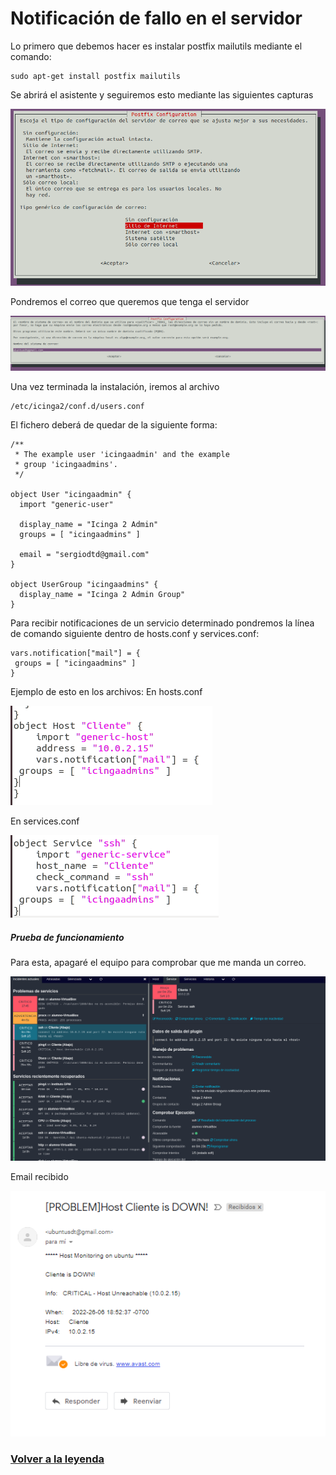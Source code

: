 # Notificación de fallo en el servidor
Lo primero que debemos hacer es instalar postfix mailutils mediante el comando:
```
sudo apt-get install postfix mailutils
```
Se abrirá el asistente y seguiremos esto mediante las siguientes capturas

![Imagen1](imagenes/noti1.png)

Pondremos el correo que queremos que tenga el servidor

![Imagen2](imagenes/noti2.png)

Una vez terminada la instalación, iremos al archivo
```
/etc/icinga2/conf.d/users.conf
```
El fichero deberá de quedar de la siguiente forma:
```
/**
 * The example user 'icingaadmin' and the example
 * group 'icingaadmins'.
 */

object User "icingaadmin" {
  import "generic-user"

  display_name = "Icinga 2 Admin"
  groups = [ "icingaadmins" ]

  email = "sergiodtd@gmail.com"
}

object UserGroup "icingaadmins" {
  display_name = "Icinga 2 Admin Group"
}
```
Para recibir notificaciones de un servicio determinado pondremos la línea de comando siguiente dentro de hosts.conf y services.conf:
```
vars.notification["mail"] = {
 groups = [ "icingaadmins" ]
}
```
Ejemplo de esto en los archivos:
En hosts.conf

![Imagen3](imagenes/noti3.png)

En services.conf

![Imagen4](imagenes/noti4.png)

##### Prueba de funcionamiento
Para esta, apagaré el equipo para comprobar que me manda un correo.

![Imagen5](imagenes/noti5.png)

Email recibido

![Imagen6](imagenes/noti6.png)

### [Volver a la leyenda](../leyenda.md)
